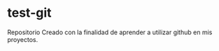 test-git
========

Repositorio Creado con la finalidad de aprender a utilizar github en mis proyectos.
